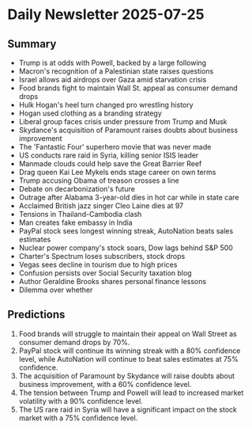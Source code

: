 # Daily Newsletter 2025-07-25

## Summary

- Trump is at odds with Powell, backed by a large following
- Macron's recognition of a Palestinian state raises questions
- Israel allows aid airdrops over Gaza amid starvation crisis
- Food brands fight to maintain Wall St. appeal as consumer demand drops
- Hulk Hogan's heel turn changed pro wrestling history
- Hogan used clothing as a branding strategy
- Liberal group faces crisis under pressure from Trump and Musk
- Skydance's acquisition of Paramount raises doubts about business improvement
- The 'Fantastic Four' superhero movie that was never made
- US conducts rare raid in Syria, killing senior ISIS leader
- Manmade clouds could help save the Great Barrier Reef
- Drag queen Kai Lee Mykels ends stage career on own terms
- Trump accusing Obama of treason crosses a line
- Debate on decarbonization's future
- Outrage after Alabama 3-year-old dies in hot car while in state care
- Acclaimed British jazz singer Cleo Laine dies at 97
- Tensions in Thailand-Cambodia clash
- Man creates fake embassy in India
- PayPal stock sees longest winning streak, AutoNation beats sales estimates
- Nuclear power company's stock soars, Dow lags behind S&P 500
- Charter's Spectrum loses subscribers, stock drops
- Vegas sees decline in tourism due to high prices
- Confusion persists over Social Security taxation blog
- Author Geraldine Brooks shares personal finance lessons
- Dilemma over whether

## Predictions

1. Food brands will struggle to maintain their appeal on Wall Street as consumer demand drops by 70%.
2. PayPal stock will continue its winning streak with a 80% confidence level, while AutoNation will continue to beat sales estimates at 75% confidence.
3. The acquisition of Paramount by Skydance will raise doubts about business improvement, with a 60% confidence level.
4. The tension between Trump and Powell will lead to increased market volatility with a 90% confidence level.
5. The US rare raid in Syria will have a significant impact on the stock market with a 75% confidence level.
